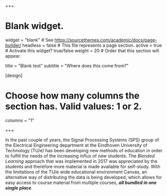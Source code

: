 +++
# Blank widget.
widget = "blank"  # See https://sourcethemes.com/academic/docs/page-builder/
headless = false  # This file represents a page section.
active = true  # Activate this widget? true/false
weight = 20  # Order that this section will appear.

title = "Blank test"
subtitle = "Where does this come from?"

[design]
  # Choose how many columns the section has. Valid values: 1 or 2.
  columns = "1"

+++

In the past couple of years, the Signal Processing Systems (SPS) group of the Electrical Engineering department at the Eindhoven University of Technology (TU/e) has been developing new methods of education in order to fulfill the needs of the increasing influx of new students.
The *Blended Learning* approach that was implemented in 2017 was appreciated by the students and therefore more material is made available for self-study.
With the limitations of the TU/e wide educational environment Canvas, an alternative way of distributing the data is being developed, which allows for easy access to course material from multiple courses, ***all bundled in one single place***.
